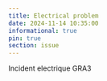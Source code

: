 ```yaml
---
title: Electrical problem
date: 2024-11-14 10:35:00 
informational: true
pin: true 
section: issue
---
```


Incident electrique GRA3
